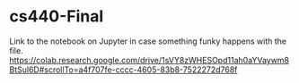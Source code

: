 # cs440-Final

Link to the notebook on Jupyter in case something funky happens with the file.
https://colab.research.google.com/drive/1sVY8zWHESOpd11ah0aYVaywm8BtSul6D#scrollTo=a4f707fe-cccc-4605-83b8-7522272d768f
